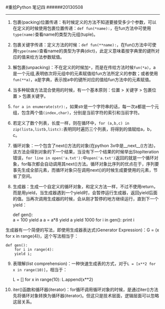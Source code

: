 #重拾Python 笔记四
######20130508
***
1. 包裹(packing)位置传递：有时候定义的方法不知道要接受多少个参数，可以在定义的时候使用包裹位置传递：`def fun(*name):`，在fun方法中可使用`type(name)`查看name的类型为元组(tuple)。

2. 包裹关键字传递：定义方法的时候：`def fun(**name):`，在fun()方法中可使用`type(name)`查看name的类型为字典(dict)，此定义意味着按字典里的键所对应的值来给方法参数赋值。

3. 解包裹(unpacking)：不在定义的时候加`*`，而是在传给方法时候`fun(*a)`，a是一个元组,表明依次将元组中的元素赋值给fun方法所定义的参数；或者使用`fun(**a)`，a是字典，表示按a中的键所对应的值给fun方法中的元素赋值。

4. 当多种赋值方法混合使用的时候，有一个基本原则：位置 > 关键字 > 包裹位置 > 包裹关键字。

5. `for a in enumerate(str):`，如果str是一个字符串的话，每一次a都是一个元组，包含两个值`(index,char)`，分别是当前字符的索引和当前字符。

6. 若定义了数个列表，长度一样，则在循环中，`for (a,b,c) in zip(lista,listb,listc):`表明同时遍历三个列表，将得到的值赋给a，b，c。

7. 循环对象：一个包含了next()方法的对象(在python 3x中是__next__()方法)，该方法会得到对象的下一个结果，当没有下一个结果的时候举出StopIteration错误，`for line in open('a.txt'):`中`open('a.txt')`返回的就是一个循环对象，for每次都会自动调用其next()方法。循环对象比序列的优点在于，序列要事先生成全部元素，而循环对象只在调用next()的时候生成要使用的元素，节省了空间。

8. 生成器：生成一个自定义的循环对象，和定义方法一样，不过不使用return，而是用yield，当生成器遇到一个yield时，会暂停运行生成器，返回yield后面的值。当再次调用生成器的时候，会从刚才暂停的地方继续运行，直到下一个yield：
 
    def gen():    
        a = 100
        yield a
        a = a*8
        yield a
        yield 1000
    for i in gen():
        print i

生成器有一个简便的写法，即使用生成器表达式(Generator Expression)：G = (x for x in range(4))，这个写法相当于：

    def gen():
        for i in range(4):
        yield i;
9. 表理解(list comprehension)：一种快速生成表的方式，对于`L = [x**2 for x in range(10)]`，相当于：

	L = []
	for x in range(10):
		L.append(x**2)
10.  iter()函数和循环器(iterator)：for循环调用循环对象的时候，是通过iter()方法先将循环对象转换为循环器(iterator)。但这只是技术层面，逻辑层面可以忽略这层关系。